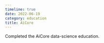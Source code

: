 ```yaml
---
timeline: true
date: 2022-06-19
category: education
title: AiCore
---
```


Completed the AiCore data-science education.

